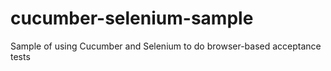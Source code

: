 cucumber-selenium-sample
========================

Sample of using Cucumber and Selenium to do browser-based acceptance tests